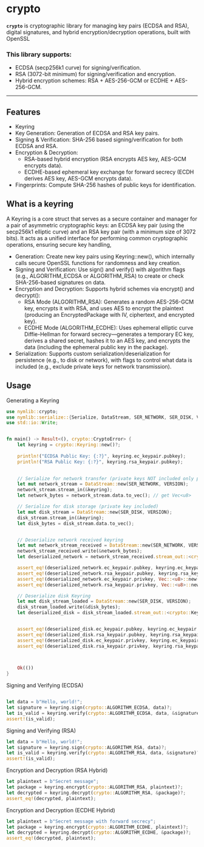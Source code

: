 # crypto

**`crypto`** is cryptographic library for managing key pairs (ECDSA and RSA), digital signatures, and hybrid encryption/decryption operations, built with OpenSSL

### This library supports:
  - ECDSA (secp256k1 curve) for signing/verification.
  - RSA (3072-bit minimum) for signing/verification and encryption.
  - Hybrid encryption schemes: RSA + AES-256-GCM or ECDHE + AES-256-GCM.

---

##  Features
  - Keyring 
  - Key Generation: Generation of ECDSA and RSA key pairs.
  - Signing & Verification: SHA-256 based signing/verification for both ECDSA and RSA.
  - Encryption & Decryption:
     - RSA-based hybrid encryption (RSA encrypts AES key, AES-GCM encrypts data).
     - ECDHE-based ephemeral key exchange for forward secrecy (ECDH derives AES key, AES-GCM encrypts data).
  - Fingerprints: Compute SHA-256 hashes of public keys for identification.


## What is a keyring 
A Keyring is a core struct that serves as a secure container and manager for a pair of asymmetric cryptographic keys: an ECDSA key pair (using the secp256k1 elliptic curve) and an RSA key pair (with a minimum size of 3072 bits). It acts as a unified interface for performing common cryptographic operations, ensuring secure key handling,
  
  - Generation: Create new key pairs using Keyring::new(), which internally calls secure OpenSSL functions for randomness and key creation.
  - Signing and Verification: Use sign() and verify() with algorithm flags (e.g., ALGORITHM_ECDSA or ALGORITHM_RSA) to create or check SHA-256-based signatures on data.
  - Encryption and Decryption: Supports hybrid schemes via encrypt() and decrypt():
    - RSA Mode (ALGORITHM_RSA): Generates a random AES-256-GCM key, encrypts it with RSA, and uses AES to encrypt the plaintext (producing an EncryptedPackage with IV, ciphertext, and encrypted key).
    - ECDHE Mode (ALGORITHM_ECDHE): Uses ephemeral elliptic curve Diffie-Hellman for forward secrecy—generates a temporary EC key, derives a shared secret, hashes it to an AES key, and encrypts the data (including the ephemeral public key in the package).
  - Serialization: Supports custom serialization/deserialization for persistence (e.g., to disk or network), with flags to control what data is included (e.g., exclude private keys for network transmission).


 







## Usage
Generating a Keyring




```rust
use nymlib::crypto;
use nymlib::serialize::{Serialize, DataStream, SER_NETWORK, SER_DISK, VERSION};
use std::io::Write;


fn main() -> Result<(), crypto::CryptoError> {
    let keyring = crypto::Keyring::new()?;
    
    println!("ECDSA Public Key: {:?}", keyring.ec_keypair.pubkey);
    println!("RSA Public Key: {:?}", keyring.rsa_keypair.pubkey);

        
    // Serialize for network transfer (private keys NOT included only pubkeys)
    let mut network_stream = DataStream::new(SER_NETWORK, VERSION);
    network_stream.stream_in(&keyring);
    let network_bytes = network_stream.data.to_vec(); // get Vec<u8>

    // Serialize for disk storage (private key included)
    let mut disk_stream = DataStream::new(SER_DISK, VERSION);
    disk_stream.stream_in(&keyring);
    let disk_bytes = disk_stream.data.to_vec();


    // Deserialize network received keyring 
    let mut network_stream_received = DataStream::new(SER_NETWORK, VERSION);
    network_stream_received.write(&network_bytes);
    let deserialized_network = network_stream_received.stream_out::<crypto::Keyring>().unwrap();

    assert_eq!(deserialized_network.ec_keypair.pubkey, keyring.ec_keypair.pubkey);   // pubkey is included
    assert_eq!(deserialized_network.rsa_keypair.pubkey, keyring.rsa_keypair.pubkey); // pubkey is included
    assert_eq!(deserialized_network.ec_keypair.privkey, Vec::<u8>::new()); // privkey is empty
    assert_eq!(deserialized_network.rsa_keypair.privkey, Vec::<u8>::new()); // privkey is empty

    // Deserialize disk Keyring
    let mut disk_stream_loaded = DataStream::new(SER_DISK, VERSION);
    disk_stream_loaded.write(&disk_bytes);
    let deserialized_disk = disk_stream_loaded.stream_out::<crypto::Keyring>().unwrap();


    assert_eq!(deserialized_disk.ec_keypair.pubkey, keyring.ec_keypair.pubkey);     // pubkey is preserved
    assert_eq!(deserialized_disk.rsa_keypair.pubkey, keyring.rsa_keypair.pubkey);   // pubkey is preserved
    assert_eq!(deserialized_disk.ec_keypair.privkey, keyring.ec_keypair.privkey);   // privkey preserved
    assert_eq!(deserialized_disk.rsa_keypair.privkey, keyring.rsa_keypair.privkey); // privkey preserved

    

    Ok(())
}
```

Signing and Verifying (ECDSA)
```rust

let data = b"Hello, world!";
let signature = keyring.sign(crypto::ALGORITHM_ECDSA, data)?;
let is_valid = keyring.verify(crypto::ALGORITHM_ECDSA, data, &signature)?;
assert!(is_valid);

```

Signing and Verifying (RSA)
```rust
let data = b"Hello, world!";
let signature = keyring.sign(crypto::ALGORITHM_RSA, data)?;
let is_valid = keyring.verify(crypto::ALGORITHM_RSA, data, &signature)?;
assert!(is_valid);

```

Encryption and Decryption (RSA Hybrid)
```rust
let plaintext = b"Secret message";
let package = keyring.encrypt(crypto::ALGORITHM_RSA, plaintext)?;
let decrypted = keyring.decrypt(crypto::ALGORITHM_RSA, &package)?;
assert_eq!(decrypted, plaintext);
```

Encryption and Decryption (ECDHE Hybrid)
```rust
let plaintext = b"Secret message with forward secrecy";
let package = keyring.encrypt(crypto::ALGORITHM_ECDHE, plaintext)?;
let decrypted = keyring.decrypt(crypto::ALGORITHM_ECDHE, &package)?;
assert_eq!(decrypted, plaintext);
```




